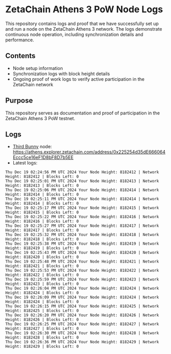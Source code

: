 # ZetaChain Athens 3 PoW Node Logs
This repository contains logs and proof that we have successfully set up and run a node on the ZetaChain Athens 3 network. The logs demonstrate continuous node operation, including synchronization details and performance.

## Contents
- Node setup information
- Synchronization logs with block height details
- Ongoing proof of work logs to verify active participation in the ZetaChain network

## Purpose
This repository serves as documentation and proof of participation in the ZetaChain Athens 3 PoW testnet.

## Logs

- [Third Bunny](https://thirdbunny.xyz/) node: https://athens.explorer.zetachain.com/address/0x225254d35dE666064Eccc5ce16eF1D8bF8D7b5EE
- Latest logs:
```
Thu Dec 19 02:24:56 PM UTC 2024 Your Node Height: 8182412 | Network Height: 8182412 | Blocks Left: 0
Thu Dec 19 02:25:01 PM UTC 2024 Your Node Height: 8182413 | Network Height: 8182413 | Blocks Left: 0
Thu Dec 19 02:25:06 PM UTC 2024 Your Node Height: 8182414 | Network Height: 8182414 | Blocks Left: 0
Thu Dec 19 02:25:11 PM UTC 2024 Your Node Height: 8182414 | Network Height: 8182414 | Blocks Left: 0
Thu Dec 19 02:25:17 PM UTC 2024 Your Node Height: 8182415 | Network Height: 8182415 | Blocks Left: 0
Thu Dec 19 02:25:22 PM UTC 2024 Your Node Height: 8182416 | Network Height: 8182416 | Blocks Left: 0
Thu Dec 19 02:25:27 PM UTC 2024 Your Node Height: 8182417 | Network Height: 8182417 | Blocks Left: 0
Thu Dec 19 02:25:32 PM UTC 2024 Your Node Height: 8182418 | Network Height: 8182418 | Blocks Left: 0
Thu Dec 19 02:25:38 PM UTC 2024 Your Node Height: 8182419 | Network Height: 8182419 | Blocks Left: 0
Thu Dec 19 02:25:43 PM UTC 2024 Your Node Height: 8182420 | Network Height: 8182420 | Blocks Left: 0
Thu Dec 19 02:25:48 PM UTC 2024 Your Node Height: 8182421 | Network Height: 8182421 | Blocks Left: 0
Thu Dec 19 02:25:53 PM UTC 2024 Your Node Height: 8182422 | Network Height: 8182422 | Blocks Left: 0
Thu Dec 19 02:25:59 PM UTC 2024 Your Node Height: 8182423 | Network Height: 8182423 | Blocks Left: 0
Thu Dec 19 02:26:04 PM UTC 2024 Your Node Height: 8182424 | Network Height: 8182424 | Blocks Left: 0
Thu Dec 19 02:26:09 PM UTC 2024 Your Node Height: 8182424 | Network Height: 8182424 | Blocks Left: 0
Thu Dec 19 02:26:15 PM UTC 2024 Your Node Height: 8182425 | Network Height: 8182425 | Blocks Left: 0
Thu Dec 19 02:26:20 PM UTC 2024 Your Node Height: 8182426 | Network Height: 8182426 | Blocks Left: 0
Thu Dec 19 02:26:25 PM UTC 2024 Your Node Height: 8182427 | Network Height: 8182427 | Blocks Left: 0
Thu Dec 19 02:26:30 PM UTC 2024 Your Node Height: 8182428 | Network Height: 8182428 | Blocks Left: 0
Thu Dec 19 02:26:36 PM UTC 2024 Your Node Height: 8182429 | Network Height: 8182429 | Blocks Left: 0
```
